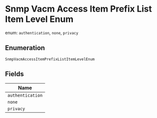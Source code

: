 
# Snmp Vacm Access Item Prefix List Item Level Enum

enum: `authentication`, `none`, `privacy`

## Enumeration

`SnmpVacmAccessItemPrefixListItemLevelEnum`

## Fields

| Name |
|  --- |
| `authentication` |
| `none` |
| `privacy` |

